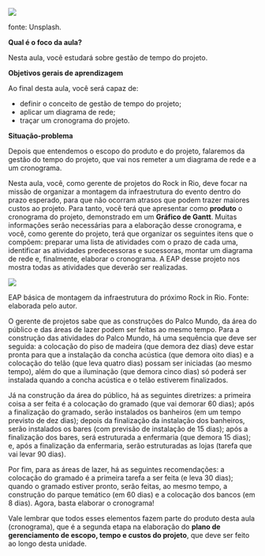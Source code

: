 [![](https://ampli-images.s3.amazonaws.com/production/ccd9cbcf-ff02-4ce3-927f-46f712fa509c/original)](https://ampli-images.s3.amazonaws.com/production/ccd9cbcf-ff02-4ce3-927f-46f712fa509c/original)

fonte: Unsplash.

**Qual é o foco da aula?**

Nesta aula, você estudará sobre gestão de tempo do projeto.

**Objetivos gerais de aprendizagem**

Ao final desta aula, você será capaz de:

- definir o conceito de gestão de tempo do projeto;
- aplicar um diagrama de rede;
- traçar um cronograma do projeto.

**Situação-problema**

Depois que entendemos o escopo do produto e do projeto, falaremos da gestão do tempo do projeto, que vai nos remeter a um diagrama de rede e a um cronograma.

Nesta aula, você, como gerente de projetos do Rock in Rio, deve focar na missão de organizar a montagem da infraestrutura do evento dentro do prazo esperado, para que não ocorram atrasos que podem trazer maiores custos ao projeto. Para tanto, você terá que apresentar como **produto** o cronograma do projeto, demonstrado em um **Gráfico de Gantt**. Muitas informações serão necessárias para a elaboração desse cronograma, e você, como gerente do projeto, terá que organizar os seguintes itens que o compõem: preparar uma lista de atividades com o prazo de cada uma, identificar as atividades predecessoras e sucessoras, montar um diagrama de rede e, finalmente, elaborar o cronograma. A EAP desse projeto nos mostra todas as atividades que deverão ser realizadas.

[![](https://ampli-images.s3.amazonaws.com/production/05cd0360-8540-4ebd-8f30-8e77877c5edb/original)](https://ampli-images.s3.amazonaws.com/production/05cd0360-8540-4ebd-8f30-8e77877c5edb/original)

EAP básica de montagem da infraestrutura do próximo Rock in Rio. Fonte: elaborada pelo autor.

O gerente de projetos sabe que as construções do Palco Mundo, da área do público e das áreas de lazer podem ser feitas ao mesmo tempo. Para a construção das atividades do Palco Mundo, há uma sequência que deve ser seguida: a colocação do piso de madeira (que demora dez dias) deve estar pronta para que a instalação da concha acústica (que demora oito dias) e a colocação do telão (que leva quatro dias) possam ser iniciadas (ao mesmo tempo), além do que a iluminação (que demora cinco dias) só poderá ser instalada quando a concha acústica e o telão estiverem finalizados.

Já na construção da área do público, há as seguintes diretrizes: a primeira coisa a ser feita é a colocação do gramado (que vai demorar 60 dias); após a finalização do gramado, serão instalados os banheiros (em um tempo previsto de dez dias); depois da finalização da instalação dos banheiros, serão instalados os bares (com previsão de instalação de 15 dias); após a finalização dos bares, será estruturada a enfermaria (que demora 15 dias); e, após a finalização da enfermaria, serão estruturadas as lojas (tarefa que vai levar 90 dias).

Por fim, para as áreas de lazer, há as seguintes recomendações: a colocação do gramado é a primeira tarefa a ser feita (e leva 30 dias); quando o gramado estiver pronto, serão feitas, ao mesmo tempo, a construção do parque temático (em 60 dias) e a colocação dos bancos (em 8 dias). Agora, basta elaborar o cronograma!

Vale lembrar que todos esses elementos fazem parte do produto desta aula (cronograma), que é a segunda etapa na elaboração do **plano de gerenciamento de escopo, tempo e custos do projeto**, que deve ser feito ao longo desta unidade.